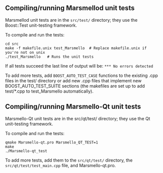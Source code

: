 Compiling/running Marsmellod unit tests
------------------------------------

Marsmellod unit tests are in the `src/test/` directory; they
use the Boost::Test unit-testing framework.

To compile and run the tests:

	cd src
	make -f makefile.unix test_Marsmello  # Replace makefile.unix if you're not on unix
	./test_Marsmello   # Runs the unit tests

If all tests succeed the last line of output will be:
`*** No errors detected`

To add more tests, add `BOOST_AUTO_TEST_CASE` functions to the existing
.cpp files in the test/ directory or add new .cpp files that
implement new BOOST_AUTO_TEST_SUITE sections (the makefiles are
set up to add test/*.cpp to test_Marsmello automatically).


Compiling/running Marsmello-Qt unit tests
---------------------------------------

Marsmello-Qt unit tests are in the src/qt/test/ directory; they
use the Qt unit-testing framework.

To compile and run the tests:

	qmake Marsmello-qt.pro Marsmello_QT_TEST=1
	make
	./Marsmello-qt_test

To add more tests, add them to the `src/qt/test/` directory,
the `src/qt/test/test_main.cpp` file, and Marsmello-qt.pro.
